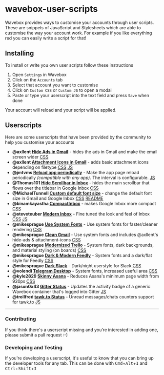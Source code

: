 # wavebox-user-scripts
Wavebox provides ways to customise your accounts through user scripts. These are snippets of JavaScript and Stylesheets which are able to customise the way your account work. For example if you like everything red you can easily write a script for that!

## Installing
To install or write you own user scripts follow these instructions

1. Open `Settings` in Wavebox
2. Click on the `Accounts` tab
3. Select that account you want to customise
4. Click on `Custom CSS` or `Custom JS` to open a modal
5. Paste or type your userscript into the text field and press `Save` when done

Your account will reload and your script will be applied.

## Userscripts

Here are some userscripts that have been provided by the community to help you customise your accounts

* **@axllent [Hide Ads in Gmail](axllent/hide-ads/userscript.css)** - hides the ads in Gmail and make the email screen wider [CSS](axllent/hide-ads/userscript.css)
* **@axllent [Attachment Icons in Gmail](axllent/attachment-icons)** - adds basic attachment icons depending on filetype [CSS](axllent/attachment-icons/userscript.css) [JS](axllent/attachment-icons/userscript.js)
* **@jmtvms [Reload app periodically](jmtvms/all-reload-periodically/userscript.js)** - Make the app page reload periodically *(compatible with any app)*. The interval is configurable. [JS](jmtvms/all-reload-periodically/userscript.js)
* **@Thomas101 [Hide Scrollbar in Inbox](Thomas101/hidescroll/userscript.css)** - hides the main scrollbar that flows over the titlebar in Google Inbox [CSS](Thomas101/hidescroll/userscript.css)
* **@MichaelTunnell [Custom default font size](MichaelTunnell/custom-default-font-size)** - change the default font size in Gmail and Google Inbox [CSS](MichaelTunnell/custom-default-font-size/userscript.css) [README](MichaelTunnell/custom-default-font-size/README.md)
* **@binamkayastha [CompactInbox](binamkayastha/CompactInbox)** - makes Google Inbox more compact [CSS](binamkayastha/CompactInbox/userscript.css)
* **@steveteuber [Modern Inbox](steveteuber/modern-inbox)** - Fine tuned the look and feel of Inbox [CSS](steveteuber/modern-inbox/userscript.css) [JS](steveteuber/modern-inbox/userscript.js)
* **@mikesprague [Use System Fonts](mikesprague/use-system-fonts)** - Use system fonts for faster/cleaner rendering [CSS](mikesprague/use-system-fonts/userstyle.css)
* **@mikesprague [Clean Gmail](mikesprague/clean-gmail)** - Use system fonts and includes @axllent's hide-ads &amp; attachment-icons [CSS](mikesprague/clean-gmail/userstyle.css)
* **@mikesprague [Modernized Trello](mikesprague/modernized-trello)** - System fonts, dark backgrounds, and material styling (on boards) [CSS](mikesprague/modernized-trello/userstyle.css)
* **@mikesprague [Dark &amp; Modern Feedly](mikesprague/dark-modern-feedly)** - System fonts and a dark/flat style for Feedly [CSS](mikesprague/dark-modern-feedly/userstyle.css)
* **@mikesprague [Dark Slack](mikesprague/dark-slack)** - Dark/night userstyle for Slack [CSS](mikesprague/dark-slack/userstyle.css)
* **@volendi [Telegram Desktop](volendi/telegram-desktop)** - System fonts, increased useful area [CSS](volendi/telegram-desktop/userstyle.css)
* **@kyle2829 [Skinny Asana](kyle2829/skinny-asana)** - Reduces Asana's minimum page width from 920px [CSS](kyle2829/skinny-asana/userscript.css)
* **@jason0x43 [Gitter Status](jason0x43/gitter-badge)** - Updates the activity badge of a generic Wavebox container that's logged into Gitter [JS](jason0x43/gitter-badge/userscript.js)
* **@trollfred [tawk.to Status](trollfred/tawk.to)** - Unread messages/chats counters support for tawk.to [JS](trollfred/tawk.to/userscript.js)

---

### Contributing

If you think there's a userscript missing and you're interested in adding one, please submit a pull request :-)

### Developing and Testing

If you're developing a userscript, it's useful to know that you can bring up the developer tools for any tab. This can be done with <kbd>Cmd</kbd>+<kbd>Alt</kbd>+<kbd>I</kbd> and <kbd>Ctrl</kbd>+<kbd>Shift</kbd>+<kbd>I</kbd>
